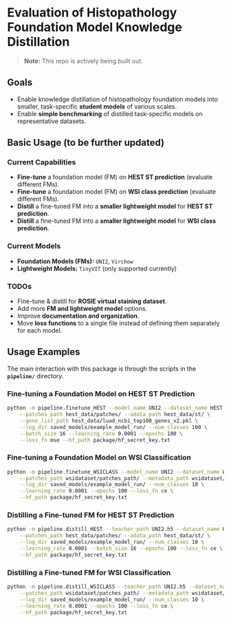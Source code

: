 # Evaluation of Histopathology Foundation Model Knowledge Distillation

> **Note:** This repo is actively being built out.

## Goals

- Enable knowledge distillation of histopathology foundation models into smaller, task-specific **student models** of various scales.
- Enable **simple benchmarking** of distilled task-specific models on representative datasets.

## Basic Usage (to be further updated)

### **Current Capabilities**
- **Fine-tune** a foundation model (FM) on **HEST ST prediction** (evaluate different FMs).
- **Fine-tune** a foundation model (FM) on **WSI class prediction** (evaluate different FMs).
- **Distill** a fine-tuned FM into a **smaller lightweight model** for **HEST ST prediction**.
- **Distill** a fine-tuned FM into a **smaller lightweight model** for **WSI class prediction**.

### **Current Models**
- **Foundation Models (FMs):** `UNI2`, `Virchow`
- **Lightweight Models:** `TinyVIT` (only supported currently)

### **TODOs**
- Fine-tune & distill for **ROSIE virtual staining dataset**.
- Add more **FM and lightweight model** options.
- Improve **documentation and organization**.
- Move **loss functions** to a single file instead of defining them separately for each model.

## **Usage Examples**

The main interaction with this package is through the scripts in the **`pipeline/`** directory.

### **Fine-tuning a Foundation Model on HEST ST Prediction**
```bash
python -m pipeline.finetune_HEST --model_name UNI2 --dataset_name HEST \
    --patches_path hest_data/patches/ --adata_path hest_data/st/ \
    --gene_list_path hest_data/luad_ncbi_top100_genes_v2.pkl \
    --log_dir saved_models/example_model_run/ --num_classes 100 \
    --batch_size 16 --learning_rate 0.0001 --epochs 100 \
    --loss_fn mse --hf_path package/hf_secret_key.txt
```

### Fine-tuning a Foundation Model on WSI Classification
```bash
python -m pipeline.finetune_WSICLASS --model_name UNI2 --dataset_name WSICLASS \
    --patches_path wsidataset/patches_path/ --metadata_path wsidataset/metadata.csv \
    --log_dir saved_models/example_model_run/ --num_classes 10 \
    --learning_rate 0.0001 --epochs 100 --loss_fn ce \
    --hf_path package/hf_secret_key.txt
```

### Distilling a Fine-tuned FM for HEST ST Prediction
```bash
python -m pipeline.distill_HEST --teacher_path UNI2.h5 --dataset_name HEST \
    --patches_path hest_data/patches/ --adata_path hest_data/st/ \
    --log_dir saved_models/example_model_run/ --num_classes 10 \
    --learning_rate 0.0001 --batch_size 16 --epochs 100 --loss_fn ce \
    --hf_path package/hf_secret_key.txt
```
### Distilling a Fine-tuned FM for WSI Classification
```bash
python -m pipeline.distill_WSICLASS --teacher_path UNI2.h5 --dataset_name WSICLASS \
    --patches_path wsidataset/patches_path/ --metadata_path wsidataset/metadata.csv \
    --log_dir saved_models/example_model_run/ --num_classes 10 \
    --learning_rate 0.0001 --epochs 100 --loss_fn ce \
    --hf_path package/hf_secret_key.txt
```

